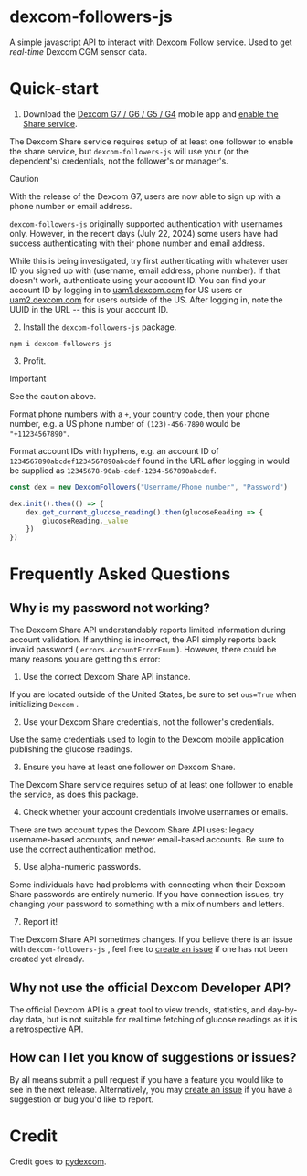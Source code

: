 # dexcom-followers-js
A simple javascript API to interact with Dexcom Follow service. Used to get *real-time* Dexcom CGM sensor data.

# Quick-start
1. Download the [Dexcom G7 / G6 / G5 / G4](https://www.dexcom.com/apps) mobile app and [enable the Share service](https://provider.dexcom.com/education-research/cgm-education-use/videos/setting-dexcom-share-and-follow).

The Dexcom Share service requires setup of at least one follower to enable the share service, but `dexcom-followers-js` will use your (or the dependent's) credentials, not the follower's or manager's.

> [!CAUTION]
> With the release of the Dexcom G7, users are now able to sign up with a phone number or email address.
>
> `dexcom-followers-js` originally supported authentication with usernames only. However, in the recent days (July 22, 2024) some users have had success authenticating with their phone number and email address.
>
> While this is being investigated, try first authenticating with whatever user ID you signed up with (username, email address, phone number). If that doesn't work, authenticate using your account ID. You can find your account ID by logging in to [uam1.dexcom.com](https://uam1.dexcom.com) for US users or [uam2.dexcom.com](https://uam2.dexcom.com) for users outside of the US. After logging in, note the UUID in the URL -- this is your account ID.

2. Install the `dexcom-followers-js` package.

`npm i dexcom-followers-js`

3. Profit.

> [!IMPORTANT]
> See the caution above.
>
> Format phone numbers with a `+`, your country code, then your phone number, e.g. a US phone number of `(123)-456-7890` would be `"+11234567890"`.
>
> Format account IDs with hyphens, e.g. an account ID of `1234567890abcdef1234567890abcdef` found in the URL after logging in would be supplied as `12345678-90ab-cdef-1234-567890abcdef`.

```javascript
const dex = new DexcomFollowers("Username/Phone number", "Password")

dex.init().then(() => {
    dex.get_current_glucose_reading().then(glucoseReading => {
        glucoseReading._value
    })
})
```

# Frequently Asked Questions

## Why is my password not working?

The Dexcom Share API understandably reports limited information during account validation. If anything is incorrect, the API simply reports back invalid password ( `errors.AccountErrorEnum` ). However, there could be many reasons you are getting this error:

1. Use the correct Dexcom Share API instance.

If you are located outside of the United States, be sure to set `ous=True` when initializing `Dexcom` .

2. Use your Dexcom Share credentials, not the follower's credentials.

Use the same credentials used to login to the Dexcom mobile application publishing the glucose readings.

3. Ensure you have at least one follower on Dexcom Share.

The Dexcom Share service requires setup of at least one follower to enable the service, as does this package.

4. Check whether your account credentials involve usernames or emails.

There are two account types the Dexcom Share API uses: legacy username-based accounts, and newer email-based accounts. Be sure to use the correct authentication method.

5. Use alpha-numeric passwords.

Some individuals have had problems with connecting when their Dexcom Share passwords are entirely numeric. If you have connection issues, try changing your password to something with a mix of numbers and letters.

7. Report it!

The Dexcom Share API sometimes changes. If you believe there is an issue with `dexcom-followers-js` , feel free to [create an issue](https://github.com/syyyn/dexcom-followers-js/issues/new) if one has not been created yet already.

## Why not use the official Dexcom Developer API?

The official Dexcom API is a great tool to view trends, statistics, and day-by-day data, but is not suitable for real time fetching of glucose readings as it is a retrospective API.

## How can I let you know of suggestions or issues?

By all means submit a pull request if you have a feature you would like to see in the next release. Alternatively, you may [create an issue](https://github.com/syyyn/dexcom-followers-js/issues/new) if you have a suggestion or bug you'd like to report.

# Credit
Credit goes to [pydexcom](https://github.com/gagebenne/pydexcom). 

